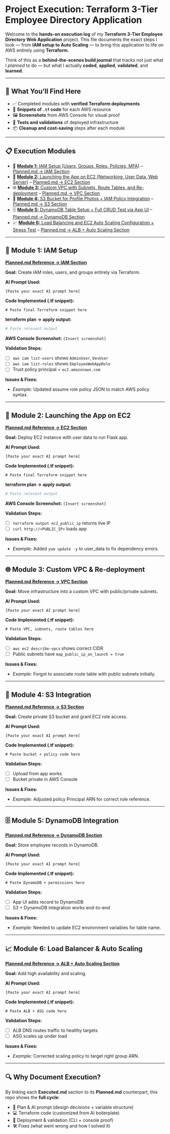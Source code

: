 # Project Execution: Terraform 3-Tier Employee Directory Application

Welcome to the **hands-on execution log** of my **Terraform 3-Tier Employee Directory Web Application** project.
This file documents the exact steps I took — from **IAM setup to Auto Scaling** — to bring this application to life on AWS entirely using **Terraform**.

Think of this as a **behind-the-scenes build journal** that tracks not just what I *planned* to do — but what I actually **coded**, **applied**, **validated**, and **learned**.

---

## 🧠 What You’ll Find Here

* ✅ Completed modules with **verified Terraform deployments**
* 📜 **Snippets of `.tf` code** for each AWS resource
* 🖼️ **Screenshots** from AWS Console for visual proof
* 🧪 **Tests and validations** of deployed infrastructure
* 📦 **Cleanup and cost-saving** steps after each module

---

## 📋 Execution Modules

* 🚀 [**Module 1:** IAM Setup (Users, Groups, Roles, Policies, MFA)](#module-1-iam-setup) – [Planned.md → IAM Section](Planned.md#-module-1--iam)
* 🚀 [**Module 2:** Launching the App on EC2 (Networking, User Data, Web Server)](#module-2-launching-the-app-on-ec2) – [Planned.md → EC2 Section](Planned.md#-module-2--ec2)
* 🌐 [**Module 3:** Custom VPC with Subnets, Route Tables, and Re-deployment](#module-3-custom-vpc--re-deployment) – [Planned.md → VPC Section](Planned.md#-module-3--vpc--networking)
* 💾 [**Module 4:** S3 Bucket for Profile Photos + IAM Policy Integration](#module-4-s3-integration) – [Planned.md → S3 Section](Planned.md#-module-4--s3)
* 🗄️ [**Module 5:** DynamoDB Table Setup + Full CRUD Test via App UI](#module-5-dynamodb-integration) – [Planned.md → DynamoDB Section](Planned.md#-module-5--dynamodb)
* 📈 [**Module 6:** Load Balancing and EC2 Auto Scaling Configuration + Stress Test](#module-6-load-balancer--auto-scaling) – [Planned.md → ALB + Auto Scaling Section](Planned.md#-module-6--alb--auto-scaling)

---

## 🚀 Module 1: IAM Setup

[**Planned.md Reference → IAM Section**](Planned.md#-module-1--iam)

**Goal:** Create IAM roles, users, and groups entirely via Terraform.

**AI Prompt Used:**

```
[Paste your exact AI prompt here]
```

**Code Implemented (.tf snippet):**

```hcl
# Paste final Terraform snippet here
```

**terraform plan → apply output:**

```bash
# Paste relevant output
```

**AWS Console Screenshot:**
`[Insert screenshot]`

**Validation Steps:**

* [ ] `aws iam list-users` shows `AdminUser`, `DevUser`
* [ ] `aws iam list-roles` shows `EmployeeWebAppRole`
* [ ] Trust policy principal = `ec2.amazonaws.com`

**Issues & Fixes:**

* *Example:* Updated assume role policy JSON to match AWS policy syntax.

---

## 🚀 Module 2: Launching the App on EC2

[**Planned.md Reference → EC2 Section**](Planned.md#-module-2--ec2)

**Goal:** Deploy EC2 instance with user data to run Flask app.

**AI Prompt Used:**

```
[Paste your exact AI prompt here]
```

**Code Implemented (.tf snippet):**

```hcl
# Paste final Terraform snippet here
```

**terraform plan → apply output:**

```bash
# Paste relevant output
```

**AWS Console Screenshot:**
`[Insert screenshot]`

**Validation Steps:**

* [ ] `terraform output ec2_public_ip` returns live IP
* [ ] `curl http://<PUBLIC_IP>` loads app

**Issues & Fixes:**

* *Example:* Added `yum update -y` to user\_data to fix dependency errors.

---

## 🌐 Module 3: Custom VPC & Re-deployment

[**Planned.md Reference → VPC Section**](Planned.md#-module-3--vpc--networking)

**Goal:** Move infrastructure into a custom VPC with public/private subnets.

**AI Prompt Used:**

```
[Paste your exact AI prompt here]
```

**Code Implemented (.tf snippet):**

```hcl
# Paste VPC, subnets, route tables here
```

**Validation Steps:**

* [ ] `aws ec2 describe-vpcs` shows correct CIDR
* [ ] Public subnets have `map_public_ip_on_launch = true`

**Issues & Fixes:**

* *Example:* Forgot to associate route table with public subnets initially.

---

## 💾 Module 4: S3 Integration

[**Planned.md Reference → S3 Section**](Planned.md#-module-4--s3)

**Goal:** Create private S3 bucket and grant EC2 role access.

**AI Prompt Used:**

```
[Paste your exact AI prompt here]
```

**Code Implemented (.tf snippet):**

```hcl
# Paste bucket + policy code here
```

**Validation Steps:**

* [ ] Upload from app works
* [ ] Bucket private in AWS Console

**Issues & Fixes:**

* *Example:* Adjusted policy Principal ARN for correct role reference.

---

## 🗄️ Module 5: DynamoDB Integration

[**Planned.md Reference → DynamoDB Section**](Planned.md#-module-5--dynamodb)

**Goal:** Store employee records in DynamoDB.

**AI Prompt Used:**

```
[Paste your exact AI prompt here]
```

**Code Implemented (.tf snippet):**

```hcl
# Paste DynamoDB + permissions here
```

**Validation Steps:**

* [ ] App UI adds record to DynamoDB
* [ ] S3 + DynamoDB integration works end-to-end

**Issues & Fixes:**

* *Example:* Needed to update EC2 environment variables for table name.

---

## 📈 Module 6: Load Balancer & Auto Scaling

[**Planned.md Reference → ALB + Auto Scaling Section**](Planned.md#-module-6--alb--auto-scaling)

**Goal:** Add high availability and scaling.

**AI Prompt Used:**

```
[Paste your exact AI prompt here]
```

**Code Implemented (.tf snippet):**

```hcl
# Paste ALB + ASG code here
```

**Validation Steps:**

* [ ] ALB DNS routes traffic to healthy targets
* [ ] ASG scales up under load

**Issues & Fixes:**

* *Example:* Corrected scaling policy to target right group ARN.

---

## 🔍 Why Document Execution?

By linking each **Executed.md** section to its **Planned.md** counterpart, this repo shows the **full cycle**:

* 📄 Plan & AI prompt (design decisions + variable structure)
* 💻 Terraform code (customized from AI boilerplate)
* 🧪 Deployment & validation (CLI + console proof)
* 🛠️ Fixes (what went wrong and how I solved it)

